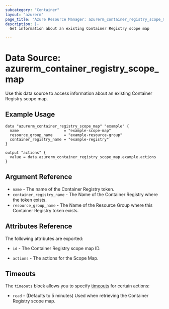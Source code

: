 ```yaml
---
subcategory: "Container"
layout: "azurerm"
page_title: "Azure Resource Manager: azurerm_container_registry_scope_map"
description: |-
  Get information about an existing Container Registry scope map

---
```


# Data Source: azurerm_container_registry_scope_map

Use this data source to access information about an existing Container Registry scope map.

## Example Usage

```hcl
data "azurerm_container_registry_scope_map" "example" {
  name                    = "example-scope-map"
  resource_group_name     = "example-resource-group"
  container_registry_name = "example-registry"
}

output "actions" {
  value = data.azurerm_container_registry_scope_map.example.actions
}
```

## Argument Reference

* `name` - The name of the Container Registry token.
* `container_registry_name` - The Name of the Container Registry where the token exists.
* `resource_group_name` - The Name of the Resource Group where this Container Registry token exists.

## Attributes Reference

The following attributes are exported:

* `id` - The Container Registry scope map ID.

* `actions` - The actions for the Scope Map.

## Timeouts

The `timeouts` block allows you to specify [timeouts](https://www.terraform.io/language/resources/syntax#operation-timeouts) for certain actions:

* `read` - (Defaults to 5 minutes) Used when retrieving the Container Registry scope map.
